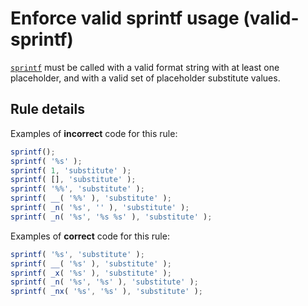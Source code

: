 # Enforce valid sprintf usage (valid-sprintf)

[`sprintf`](https://github.com/WordPress/gutenberg/blob/master/packages/i18n/README.md#api) must be called with a valid format string with at least one placeholder, and with a valid set of placeholder substitute values.

## Rule details

Examples of **incorrect** code for this rule:

```js
sprintf();
sprintf( '%s' );
sprintf( 1, 'substitute' );
sprintf( [], 'substitute' );
sprintf( '%%', 'substitute' );
sprintf( __( '%%' ), 'substitute' );
sprintf( _n( '%s', '' ), 'substitute' );
sprintf( _n( '%s', '%s %s' ), 'substitute' );
```

Examples of **correct** code for this rule:

```js
sprintf( '%s', 'substitute' );
sprintf( __( '%s' ), 'substitute' );
sprintf( _x( '%s' ), 'substitute' );
sprintf( _n( '%s', '%s' ), 'substitute' );
sprintf( _nx( '%s', '%s' ), 'substitute' );
```
